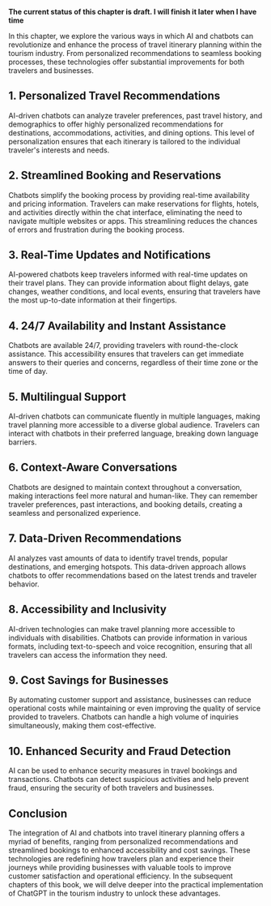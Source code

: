 **The current status of this chapter is draft. I will finish it later when I have time**

In this chapter, we explore the various ways in which AI and chatbots can revolutionize and enhance the process of travel itinerary planning within the tourism industry. From personalized recommendations to seamless booking processes, these technologies offer substantial improvements for both travelers and businesses.

**1. Personalized Travel Recommendations**
------------------------------------------

AI-driven chatbots can analyze traveler preferences, past travel history, and demographics to offer highly personalized recommendations for destinations, accommodations, activities, and dining options. This level of personalization ensures that each itinerary is tailored to the individual traveler's interests and needs.

**2. Streamlined Booking and Reservations**
-------------------------------------------

Chatbots simplify the booking process by providing real-time availability and pricing information. Travelers can make reservations for flights, hotels, and activities directly within the chat interface, eliminating the need to navigate multiple websites or apps. This streamlining reduces the chances of errors and frustration during the booking process.

**3. Real-Time Updates and Notifications**
------------------------------------------

AI-powered chatbots keep travelers informed with real-time updates on their travel plans. They can provide information about flight delays, gate changes, weather conditions, and local events, ensuring that travelers have the most up-to-date information at their fingertips.

**4. 24/7 Availability and Instant Assistance**
-----------------------------------------------

Chatbots are available 24/7, providing travelers with round-the-clock assistance. This accessibility ensures that travelers can get immediate answers to their queries and concerns, regardless of their time zone or the time of day.

**5. Multilingual Support**
---------------------------

AI-driven chatbots can communicate fluently in multiple languages, making travel planning more accessible to a diverse global audience. Travelers can interact with chatbots in their preferred language, breaking down language barriers.

**6. Context-Aware Conversations**
----------------------------------

Chatbots are designed to maintain context throughout a conversation, making interactions feel more natural and human-like. They can remember traveler preferences, past interactions, and booking details, creating a seamless and personalized experience.

**7. Data-Driven Recommendations**
----------------------------------

AI analyzes vast amounts of data to identify travel trends, popular destinations, and emerging hotspots. This data-driven approach allows chatbots to offer recommendations based on the latest trends and traveler behavior.

**8. Accessibility and Inclusivity**
------------------------------------

AI-driven technologies can make travel planning more accessible to individuals with disabilities. Chatbots can provide information in various formats, including text-to-speech and voice recognition, ensuring that all travelers can access the information they need.

**9. Cost Savings for Businesses**
----------------------------------

By automating customer support and assistance, businesses can reduce operational costs while maintaining or even improving the quality of service provided to travelers. Chatbots can handle a high volume of inquiries simultaneously, making them cost-effective.

**10. Enhanced Security and Fraud Detection**
---------------------------------------------

AI can be used to enhance security measures in travel bookings and transactions. Chatbots can detect suspicious activities and help prevent fraud, ensuring the security of both travelers and businesses.

**Conclusion**
--------------

The integration of AI and chatbots into travel itinerary planning offers a myriad of benefits, ranging from personalized recommendations and streamlined bookings to enhanced accessibility and cost savings. These technologies are redefining how travelers plan and experience their journeys while providing businesses with valuable tools to improve customer satisfaction and operational efficiency. In the subsequent chapters of this book, we will delve deeper into the practical implementation of ChatGPT in the tourism industry to unlock these advantages.

